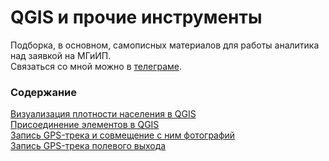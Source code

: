 # QGIS и прочие инструменты
Подборка, в основном, самописных материалов для работы аналитика над заявкой на МГиИП.  
Связаться со мной можно в [телеграме](https://t.me/a_berez).  

### Содержание
[Визуализация плотности населения в QGIS](QGIS_density.md)  
[Присоединение элементов в QGIS](QGIS_joining.md)  
[Запись GPS-трека и совмещение с ним фотографий](photo-geotracker.md)  
[Запись GPS-трека полевого выхода](geotracker.md)
